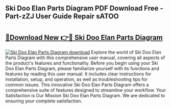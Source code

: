 ## Ski Doo Elan Parts Diagram PDF Download Free - Part-zZJ User Guide Repair sATOO

# <h2><a href="http://dfmweo6.blite.top/?on=Ski+Doo+Elan+Parts+Diagram">🔗Download New 👉🔴 Ski Doo Elan Parts Diagram</a></h2>

[![Ski Doo Elan Parts Diagram download](https://i.imgur.com/lujVjoI.png)](http://dfmweo6.blite.top/?on=Ski+Doo+Elan+Parts+Diagram)
Explore the world of Ski Doo Elan Parts Diagram with this comprehensive user manual, covering all aspects of the product's features and functionality. Before you begin using your Ski Doo Elan Parts Diagram, please familiarize yourself with its functions and features by reading this user manual. It includes clear instructions for installation, setup, and operation, as well as troubleshooting tips for common issues. This innovative Ski Doo Elan Parts Diagram offers a comprehensive suite of features designed to streamline your workflow. Your Satisfaction is Our Mission Ski Doo Elan Parts Diagram. We are dedicated to ensuring your complete satisfaction.

